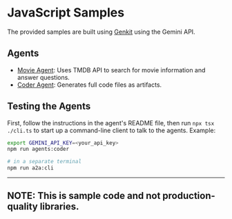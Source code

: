 # JavaScript Samples

The provided samples are built using [Genkit](https://genkit.dev/) using the Gemini API.

## Agents

- [Movie Agent](src/agents/movie-agent/README.md): Uses TMDB API to search for movie information and answer questions.
- [Coder Agent](src/agents/coder/README.md): Generates full code files as artifacts.

## Testing the Agents

First, follow the instructions in the agent's README file, then run `npx tsx ./cli.ts` to start up a command-line client to talk to the agents. Example:

```bash
export GEMINI_API_KEY=<your_api_key>
npm run agents:coder

# in a separate terminal
npm run a2a:cli
```
---
**NOTE:** 
This is sample code and not production-quality libraries.
---
